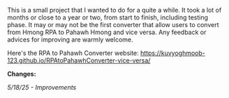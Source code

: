 This is a small project that I wanted to do for a quite a while. It took a lot of months or close to a year or two, from start to finish, including testing phase. It may or may not be the first converter that allow users to convert from Hmong RPA to Pahawh Hmong and vice versa. Any feedback or advices for improving are warmly welcome.

Here's the RPA to Pahawh Converter website: https://kuvyoghmoob-123.github.io/RPAtoPahawhConverter-vice-versa/


**Changes:**

_5/18/25 - Improvements_
